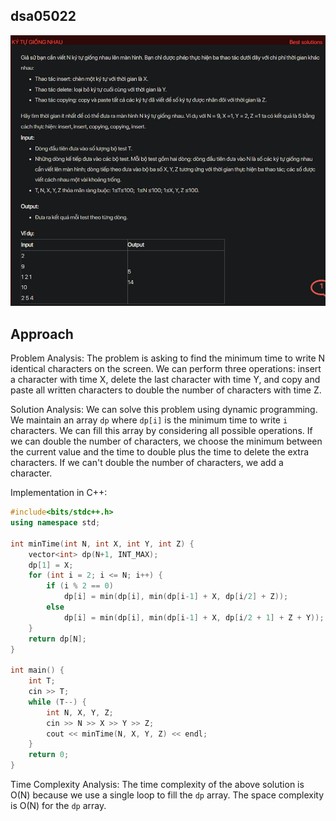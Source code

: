 ## dsa05022
![alt text](image.png)
## Approach
Problem Analysis:
The problem is asking to find the minimum time to write N identical characters on the screen. We can perform three operations: insert a character with time X, delete the last character with time Y, and copy and paste all written characters to double the number of characters with time Z.

Solution Analysis:
We can solve this problem using dynamic programming. We maintain an array `dp` where `dp[i]` is the minimum time to write `i` characters. We can fill this array by considering all possible operations. If we can double the number of characters, we choose the minimum between the current value and the time to double plus the time to delete the extra characters. If we can't double the number of characters, we add a character.

Implementation in C++:

```cpp
#include<bits/stdc++.h>
using namespace std;

int minTime(int N, int X, int Y, int Z) {
    vector<int> dp(N+1, INT_MAX);
    dp[1] = X;
    for (int i = 2; i <= N; i++) {
        if (i % 2 == 0)
            dp[i] = min(dp[i], min(dp[i-1] + X, dp[i/2] + Z));
        else
            dp[i] = min(dp[i], min(dp[i-1] + X, dp[i/2 + 1] + Z + Y));
    }
    return dp[N];
}

int main() {
    int T;
    cin >> T;
    while (T--) {
        int N, X, Y, Z;
        cin >> N >> X >> Y >> Z;
        cout << minTime(N, X, Y, Z) << endl;
    }
    return 0;
}
```

Time Complexity Analysis:
The time complexity of the above solution is O(N) because we use a single loop to fill the `dp` array. The space complexity is O(N) for the `dp` array.
